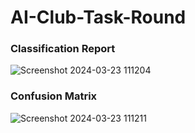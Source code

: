 # AI-Club-Task-Round
### Classification Report

![Screenshot 2024-03-23 111204](https://github.com/Aryan-coder-student/AI-Club-Task-Round/assets/76030680/b60031df-5f0c-4f43-9a0e-628eac22165c)

### Confusion Matrix

![Screenshot 2024-03-23 111211](https://github.com/Aryan-coder-student/AI-Club-Task-Round/assets/76030680/324e9c17-765e-427e-aa99-3282d73842be)
